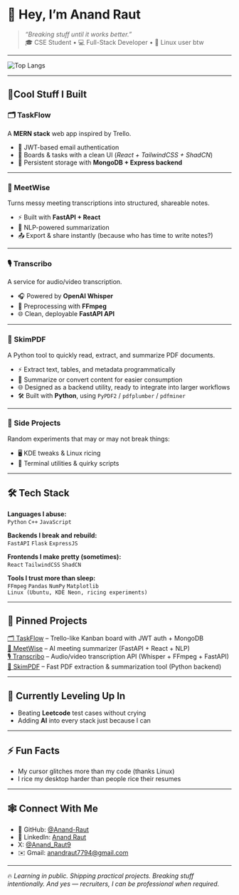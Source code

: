   # 👋 Hey, I’m Anand Raut  
  
  > *“Breaking stuff until it works better.”*  
  🎓 CSE Student • 💻 Full-Stack Developer • 🐧 Linux user btw

---

![Top Langs](https://github-readme-stats.vercel.app/api/top-langs?username=anand-raut&show_icons=true&locale=en&layout=compact)

---

  ## 🚀Cool Stuff I Built
  
  ### 🗂️ TaskFlow  
  A **MERN stack** web app inspired by Trello.  
  - 🔐 JWT-based email authentication  
  - 📝 Boards & tasks with a clean UI (*React + TailwindCSS + ShadCN*)  
  - 💾 Persistent storage with **MongoDB + Express backend**  
  
  ---
  
  ### 🧠 MeetWise  
  Turns messy meeting transcriptions into structured, shareable notes.  
  - ⚡ Built with **FastAPI + React**  
  - 📝 NLP-powered summarization
  - 📤 Export & share instantly (because who has time to write notes?)  
  
  ---
  
  ### 🎙️ Transcribo  
  A service for audio/video transcription.  
  - 🎧 Powered by **OpenAI Whisper**  
  - 🔄 Preprocessing with **FFmpeg**  
  - 🌐 Clean, deployable **FastAPI API**  
  
  ---
  ### 📄 SkimPDF  
  A Python tool to quickly read, extract, and summarize PDF documents.  
  - ⚡ Extract text, tables, and metadata programmatically  
  - 📝 Summarize or convert content for easier consumption  
  - 🌐 Designed as a backend utility, ready to integrate into larger workflows  
  - 🛠️ Built with **Python**, using `PyPDF2` / `pdfplumber` / `pdfminer`  
  
  ---
  ### 🎯 Side Projects  
  Random experiments that may or may not break things:  
  - 🖥️ KDE tweaks & Linux ricing  
  - 🐧 Terminal utilities & quirky scripts  
  
  ---
  
  ## 🛠️ Tech Stack  
  
  **Languages I abuse:**  
  `Python` `C++` `JavaScript`  
  
  **Backends I break and rebuild:**  
  `FastAPI`  `Flask`  `ExpressJS`  
  
  **Frontends I make pretty (sometimes):**  
  `React` `TailwindCSS` `ShadCN`  
  
  **Tools I trust more than sleep:**  
  `FFmpeg` `Pandas` `NumPy` `Matplotlib`  
  `Linux (Ubuntu, KDE Neon, ricing experiments)`  
  
  ---
  
  ## 📌 Pinned Projects  
  [🗂️ TaskFlow](https://github.com/Anand-Raut/taskflow) – Trello-like Kanban board with JWT auth + MongoDB  
  [🧠 MeetWise](https://github.com/Anand-Raut/meetwise) – AI meeting summarizer (FastAPI + React + NLP)  
  [🎙️ Transcribo](https://github.com/Anand-Raut/transcribo) – Audio/video transcription API (Whisper + FFmpeg + FastAPI)  
  [📄 SkimPDF](https://github.com/Anand-Raut/skimpdf) – Fast PDF extraction & summarization tool (Python backend)
  
  ---
  
  ## 🌱 Currently Leveling Up In  
  - Beating **Leetcode** test cases without crying  
  - Adding **AI** into every stack just because I can  
  
  ---
  
  ## ⚡ Fun Facts  
  - My cursor glitches more than my code (thanks Linux)  
  - I rice my desktop harder than people rice their resumes  
  
  ---
  
  ## 🕸️ Connect With Me  
  - 🐙 GitHub: [@Anand-Raut](https://github.com/Anand-Raut)  
  - 💼 LinkedIn: [Anand Raut](https://www.linkedin.com/in/anand-raut-a9b536326/)  
  - X: [@Anand_Raut9](https://x.com/Anand_Raut9)  
  - ✉️ Gmail: anandraut7794@gmail.com  
  
  ---
  
  🔥 *Learning in public. Shipping practical projects. Breaking stuff intentionally. And yes — recruiters, I can be professional when required.*
